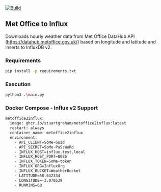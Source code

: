[![Build](https://github.com/stuartgraham/MetOffice2Influx/actions/workflows/docker-build-main.yml/badge.svg)](https://github.com/stuartgraham/MetOffice2Influx/actions/workflows/docker-build-main.yml)

## Met Office to Influx 
Downloads hourly weather data from Met Office DataHub API (https://datahub.metoffice.gov.uk/) based on longitude and latitude and inserts to InfluxDB v2.

### Requirements
```sh
pip install -p requirements.txt
```

### Execution 
```sh
python3 .\main.py
```

### Docker Compose - Influx v2 Support
```sh 
metoffice2influx:
  image: ghcr.io/stuartgraham/metoffice2influx:latest
  restart: always
  container_name: metoffice2influx
  environment:
    - API_CLIENT=SoMe-GuId
    - API_SECRET=SoMe-PaSsWoRd
    - INFLUX_HOST=influx.test.local
    - INFLUX_HOST_PORT=8086
    - INFLUX_TOKEN=SoMe-token
    - INFLUX_ORG=InfluxOrg
    - INFLUX_BUCKET=WeatherBucket
    - LATITUDE=58.642334
    - LONGITUDE=-3.070539
    - RUNMINS=60
```
